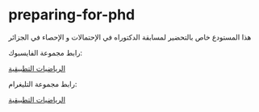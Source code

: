 # preparing-for-phd
هذا المستودع خاص بالتحضير لمسابقة الدكتوراه في الإحتمالات و الإحصاء في الجزائر

رابط مجموعة الفايسبوك:

[الرياضيات التطبيقية](https://www.facebook.com/groups/appliedmathematicsdz)

رابط مجموعة التليغرام:

[الرياضيات التطبيقية](https://t.me/applied_mathematics_dz)
